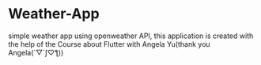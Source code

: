 # Weather-App
simple weather app using openweather API, this application is created with the help of the Course about Flutter with Angela Yu(thank you Angela(´▽`ʃ♡ƪ))

